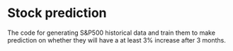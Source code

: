 # Stock prediction
The code for generating S&P500 historical data and train them to make prediction on whether they will have a at least 3% increase after 3 months.
